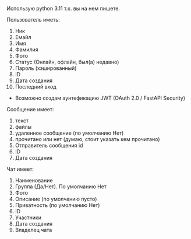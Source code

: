 Использую python 3.11 т.к. вы на нем пишете.

Пользователь иметь:
1. Ник
2. Емайл
3. Имя
4. Фамилия
5. Фото
6. Статус (Онлайн, офлайн, был(а) недавно)
7. Пароль (хэшированный)
8. ID
9. Дата создания
10. Последний вход
- Возможно создам аунтефикацию JWT (OAuth 2.0 / FastAPI Security)

Сообщение имеет: 
1. текст
2. файлы
3. удаленное сообщение (по умолчанию Нет)
4. прочитано или нет (думаю, стоит указать кем прочитано)
5. Отправитель сообщения id
6. ID
7. Дата создания

Чат имеет:
1. Наименование
2. Группа (Да/Нет). По умолчанию Нет
3. Фото
4. Описание (по умолчанию пусто)
5. Приватность (по умолчанию Нет)
6. ID
7. Участники
8. Дата создания
9. Владелец чата
